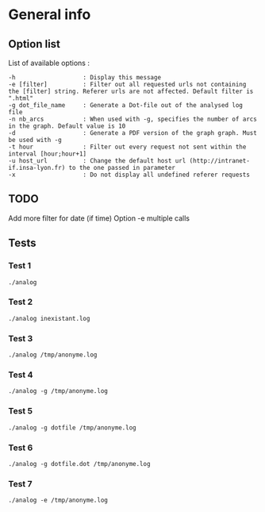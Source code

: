# General info

## Option list

List of available options :

```
-h                   : Display this message
-e [filter]          : Filter out all requested urls not containing the [filter] string. Referer urls are not affected. Default filter is ".html"
-g dot_file_name     : Generate a Dot-file out of the analysed log file
-n nb_arcs           : When used with -g, specifies the number of arcs in the graph. Default value is 10
-d                   : Generate a PDF version of the graph graph. Must be used with -g
-t hour              : Filter out every request not sent within the interval [hour;hour+1]
-u host_url          : Change the default host url (http://intranet-if.insa-lyon.fr) to the one passed in parameter
-x                   : Do not display all undefined referer requests
```

## TODO

Add more filter for date (if time)
Option -e multiple calls

## Tests

### Test 1

```
./analog
```

### Test 2

```
./analog inexistant.log
```

### Test 3

```
./analog /tmp/anonyme.log
```

### Test 4

```
./analog -g /tmp/anonyme.log
```

### Test 5

```
./analog -g dotfile /tmp/anonyme.log
```

### Test 6

```
./analog -g dotfile.dot /tmp/anonyme.log
```

### Test 7

```
./analog -e /tmp/anonyme.log
```

